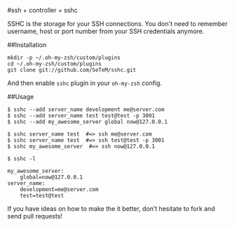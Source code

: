 #ssh + controller = sshc

SSHC is the storage for your SSH connections. You don't need to remember username, host or port number from your SSH credentials anymore.

##Installation


    mkdir -p ~/.oh-my-zsh/custom/plugins
    cd ~/.oh-my-zsh/custom/plugins
    git clone git://github.com/SeTeM/sshc.git

And then enable `sshc` plugin in your `oh-my-zsh` config.


##Usage


    $ sshc --add server_name development me@server.com
    $ sshc --add server_name test test@test -p 3001
    $ sshc --add my_awesome_server global now@127.0.0.1

    $ sshc server_name test  #=> ssh me@server.com
    $ sshc server_name test  #=> ssh test@test -p 3001
    $ sshc my_awesome_server  #=> ssh now@127.0.0.1

    $ sshc -l

    my_awesome_server:
        global=now@127.0.0.1
    server_name:
        development=me@server.com
        test=test@test

If you have ideas on how to make the it better, don’t hesitate to fork and send pull requests!